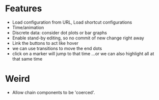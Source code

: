 
# Features

*   Load configuration from URL, Load shortcut configurations
*   Time/animation
*   Discrete data: consider dot plots or bar graphs
*   Enable stand-by editing, so no commit of new change right away
*   Link the buttons to act like hover
*   we can use transitions to move the end dots
*   click on a marker will jump to that time
    ...or we can also highlight all at that same time

# Weird 

*   Allow chain components to be 'coerced'.

